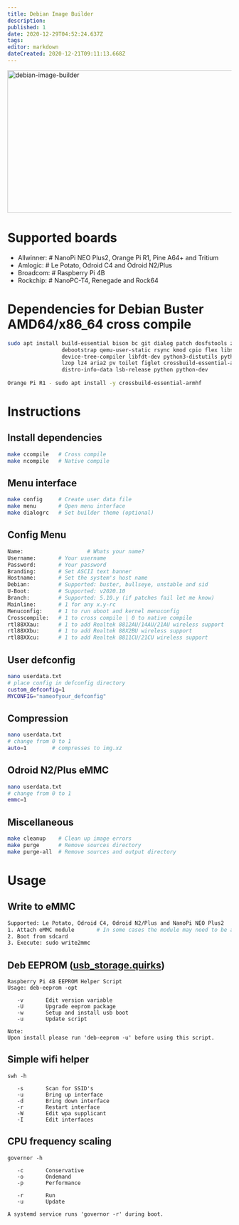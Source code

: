 ```yaml
---
title: Debian Image Builder
description: 
published: 1
date: 2020-12-29T04:52:24.637Z
tags: 
editor: markdown
dateCreated: 2020-12-21T09:11:13.668Z
---
```


<img src="https://socialify.git.ci/pyavitz/debian-image-builder/image?description=1&font=Rokkitt&forks=1&issues=1&logo=https%3A%2F%2Fwww.debian.org%2Flogos%2Fopenlogo-nd.svg&owner=1&pattern=Charlie%20Brown&pulls=1&stargazers=1&theme=Dark" alt="debian-image-builder" width="640" height="320" />

# Supported boards


- Allwinner:      # NanoPi NEO Plus2, Orange Pi R1, Pine A64+ and Tritium
- Amlogic:        # Le Potato, Odroid C4 and Odroid N2/Plus
- Broadcom:       # Raspberry Pi 4B
- Rockchip:       # NanoPC-T4, Renegade and Rock64

# Dependencies for Debian Buster AMD64/x86_64 cross compile

```sh
sudo apt install build-essential bison bc git dialog patch dosfstools zip unzip qemu parted \ 
                 debootstrap qemu-user-static rsync kmod cpio flex libssl-dev libncurses5-dev \
                 device-tree-compiler libfdt-dev python3-distutils python3-dev swig fakeroot \
                 lzop lz4 aria2 pv toilet figlet crossbuild-essential-arm64 gcc-arm-none-eabi \
                 distro-info-data lsb-release python python-dev
                 
Orange Pi R1 - sudo apt install -y crossbuild-essential-armhf
```

# Instructions

## Install dependencies

```sh
make ccompile   # Cross compile
make ncompile   # Native compile
```

## Menu interface

```sh
make config     # Create user data file
make menu       # Open menu interface
make dialogrc   # Set builder theme (optional)
```
## Config Menu

```sh
Name:					 # Whats your name?
Username:       # Your username
Password:       # Your password
Branding:       # Set ASCII text banner
Hostname:       # Set the system's host name
Debian:         # Supported: buster, bullseye, unstable and sid
U-Boot:         # Supported: v2020.10
Branch:         # Supported: 5.10.y (if patches fail let me know)
Mainline:       # 1 for any x.y-rc
Menuconfig:     # 1 to run uboot and kernel menuconfig
Crosscompile:   # 1 to cross compile | 0 to native compile
rtl88XXau:      # 1 to add Realtek 8812AU/14AU/21AU wireless support
rtl88XXbu:      # 1 to add Realtek 88X2BU wireless support
rtl88XXcu:      # 1 to add Realtek 8811CU/21CU wireless support
```
## User defconfig
```sh
nano userdata.txt
# place config in defconfig directory
custom_defconfig=1
MYCONFIG="nameofyour_defconfig"
```
## Compression
```sh
nano userdata.txt
# change from 0 to 1
auto=1        # compresses to img.xz
```
## Odroid N2/Plus eMMC
```sh
nano userdata.txt
# change from 0 to 1
emmc=1
```
## Miscellaneous

```sh
make cleanup    # Clean up image errors
make purge      # Remove sources directory
make purge-all  # Remove sources and output directory
```

# Usage

## Write to eMMC

```sh
Supported: Le Potato, Odroid C4, Odroid N2/Plus and NanoPi NEO Plus2
1. Attach eMMC module       # In some cases the module may need to be attached after boot
2. Boot from sdcard
3. Execute: sudo write2mmc
```

## Deb EEPROM ([usb_storage.quirks](https://github.com/pyavitz/rpi-img-builder/issues/17))

```
Raspberry Pi 4B EEPROM Helper Script
Usage: deb-eeprom -opt

   -v       Edit version variable
   -U       Upgrade eeprom package
   -w       Setup and install usb boot
   -u       Update script

Note:
Upon install please run 'deb-eeprom -u' before using this script.
```
## Simple wifi helper
```
swh -h

   -s       Scan for SSID's
   -u       Bring up interface
   -d       Bring down interface
   -r       Restart interface
   -W       Edit wpa supplicant
   -I       Edit interfaces
```
## CPU frequency scaling
```
governor -h

   -c       Conservative
   -o       Ondemand
   -p       Performance

   -r       Run
   -u       Update
   
A systemd service runs 'governor -r' during boot.
```